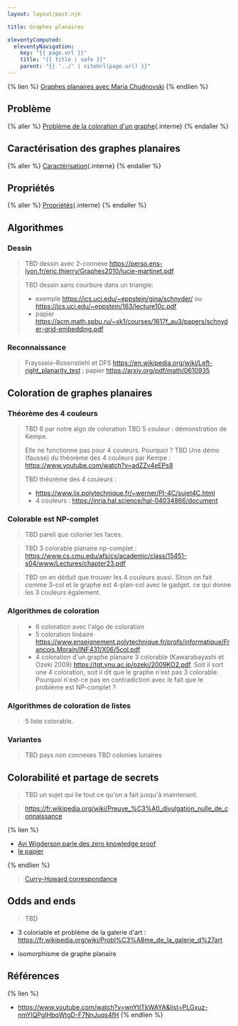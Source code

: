 ```yaml
---
layout: layout/post.njk

title: Graphes planaires

eleventyComputed:
  eleventyNavigation:
    key: "{{ page.url }}"
    title: "{{ title | safe }}"
    parent: "{{ '../' | siteUrl(page.url) }}"
---
```


{% lien %}
[Graphes planaires avec Maria Chudnovski](https://www.youtube.com/watch?v=xBkTIp6ajAg)
{% endlien %}

## Problème

{% aller %}
[Problème de la coloration d'un graphe](./problème/){.interne}
{% endaller %}

## Caractérisation des graphes planaires

{% aller %}
[Caractérisation](./caractérisation/){.interne}
{% endaller %}

## Propriétés

{% aller %}
[Propriétés](./propriétés/){.interne}
{% endaller %}

## Algorithmes

### Dessin

> TBD dessin avec 2-connexe <https://perso.ens-lyon.fr/eric.thierry/Graphes2010/lucie-martinet.pdf>

> TBD dessin sans courbure dans un triangle:
>   - exemple <https://ics.uci.edu/~eppstein/gina/schnyder/> ou <https://ics.uci.edu/~eppstein/163/lecture10c.pdf>
>   - papier <https://acm.math.spbu.ru/~sk1/courses/1617f_au3/papers/schnyder-grid-embedding.pdf>

### Reconnaissance

>  Fraysseix–Rosenstiehl et DFS <https://en.wikipedia.org/wiki/Left-right_planarity_test> ; papier <https://arxiv.org/pdf/math/0610935>

## Coloration de graphes planaires

### Théorème des 4 couleurs

> TBD 6 par notre algo de coloration
> TBD 5 couleur : démonstration de Kempe.
>
> Elle ne fonctionne pas pour 4 couleurs. Pourquoi ?
> TBD Une démo (fausse) du théorème des 4 couleurs par Kempe : <https://www.youtube.com/watch?v=adZZv4eEPs8>
>
> TBD théorème des 4 couleurs :
>
> - <https://www.lix.polytechnique.fr/~werner/PI-4C/sujet4C.html>
> - 4 couleurs : <https://inria.hal.science/hal-04034866/document>

### Colorable est NP-complet

> TBD pareil que colorier les faces.
 
> TBD 3 colorable planaire np-complet : <https://www.cs.cmu.edu/afs/cs/academic/class/15451-s04/www/Lectures/chapter23.pdf>

> TBD on en déduit que trouver les 4 couleurs aussi. Sinon on fait comme 3-col et le graphe est 4-plan-col avec le gadget. ce qui donne les 3 couleurs également.

### Algorithmes de coloration

> - 6 coloration avec l'algo de coloration
> - 5 coloration linéaire <https://www.enseignement.polytechnique.fr/profs/informatique/Francois.Morain/INF431/X06/5col.pdf>
> - 4 coloration d'un graphe planaire 3 colorable (Kawarabayashi et Ozeki 2009) <https://tgt.ynu.ac.jp/ozeki/2009KO2.pdf>. Soit il sort une 4 coloration, soit il dit que le graphe n'est pas 3 colorable. Pourquoi n'est-ce pas en contradiction avec le fait que le problème est NP-complet ?

### Algorithmes de coloration de listes

> 5 liste colorable.

### Variantes

> TBD pays non connexes
> TBD colonies lunaires

## Colorabilité et partage de secrets

> TBD un sujet qui lie tout ce qu'on a fait jusqu'à maintenant.

> <https://fr.wikipedia.org/wiki/Preuve_%C3%A0_divulgation_nulle_de_connaissance>
>
{% lien %}

- [Avi Wigderson parle des zero knowledge proof](https://www.youtube.com/watch?v=5ovdoxnfFVc)
- [le papier](https://www.wisdom.weizmann.ac.il/~oded/X/gmw1j.pdf)

{% endlien %}

> [Curry-Howard correspondance](https://fr.wikipedia.org/wiki/Correspondance_de_Curry-Howard)

## Odds and ends

> TBD

- 3 coloriable et problème de la galerie d'art : <https://fr.wikipedia.org/wiki/Probl%C3%A8me_de_la_galerie_d%27art>

<!-- - Lemme de Sperner <https://www.youtube.com/watch?v=cpIexccvYjI&list=PLdUzuimxVcC0QCFYP0Af3TNldswjL8_ep&index=18>, on peut le démontrer avec la planarité : <https://www.ams.jhu.edu/~abasu9/AMS_550-472-672/sperner.pdf>. Attention, ce n'est **pas** de la coloration de graphes (pas de contrainte sur les voisins). -->
- isomorphisme de graphe planaire
<!-- > TBD Theorem (Tutte, 1956). A 4-connected planar graph has a Hamiltonian cycle. -->

## Références

{% lien %}
- <https://www.youtube.com/watch?v=wnYtITkWAYA&list=PLGxuz-nmYlQPgIHbqWtgD-F7NnJuqs4fH>
{% endlien %}

<!-- 
- <http://monge.univ-mlv.fr/~goaoc/lec1.pdf>
- <https://personalpages.manchester.ac.uk/staff/mark.muldoon/Teaching/DiscreteMaths/LectureNotes/PlanarGraphs.pdf> -->
